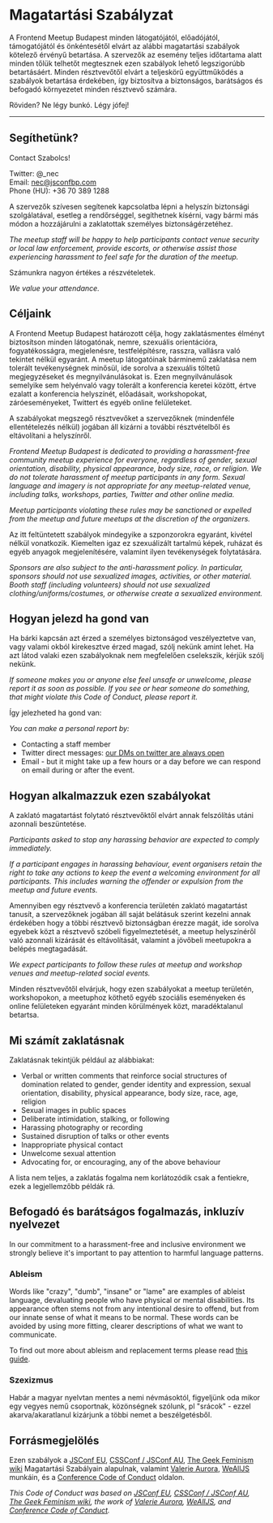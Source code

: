 # Magatartási Szabályzat

A Frontend Meetup Budapest minden látogatójától, előadójától, támogatójától és önkéntesétől elvárt az alábbi magatartási szabályok kötelező érvényű betartása. A szervezők az esemény teljes időtartama alatt minden tőlük telhetőt megtesznek ezen  szabályok lehető legszigorúbb betartásáért. Minden résztvevőtől elvárt a teljeskörű együttműködés a szabályok betartása érdekében, így biztosítva a biztonságos, barátságos és befogadó környezetet minden résztvevő számára.

Röviden? Ne légy bunkó. Légy jófej!

---

## Segíthetünk?

Contact Szabolcs!

Twitter: @_nec  
Email: nec@jsconfbp.com  
Phone (HU): +36 70 389 1288

A szervezők szívesen segítenek kapcsolatba lépni a helyszín biztonsági szolgálatával, esetleg a rendőrséggel, segíthetnek kísérni, vagy bármi más módon a hozzájárulni a zaklatottak személyes biztonságérzetéhez.

_The meetup staff will be happy to help participants contact venue security or local law enforcement, provide escorts, or otherwise assist those experiencing harassment to feel safe for the duration of the meetup._

Számunkra nagyon értékes a részvételetek.

_We value your attendance._


## Céljaink

A Frontend Meetup Budapest határozott célja, hogy zaklatásmentes élményt biztosítson minden látogatónak, nemre, szexuális orientációra, fogyatékosságra, megjelenésre, testfelépítésre, rasszra, vallásra való tekintet nélkül egyaránt. A meetup látogatóinak bárminemű zaklatása nem tolerált tevékenységnek minősül, ide sorolva a szexuális töltetű megjegyzéseket és megnyilvánulásokat is. Ezen megnyilvánulások semelyike sem helyénvaló vagy tolerált a konferencia keretei között, értve ezalatt a konferencia helyszínét, előadásait, workshopokat, záróeseményeket, Twittert és egyéb online felületeket. 

A szabályokat megszegő résztvevőket a szervezőknek (mindenféle ellentételezés nélkül) jogában áll kizárni a további résztvételből és eltávolítani a helyszínről.

_Frontend Meetup Budapest is dedicated to providing a harassment-free community meetup experience for everyone, regardless of gender, sexual orientation, disability, physical appearance, body size, race, or religion. We do not tolerate harassment of meetup participants in any form. Sexual language and imagery is not appropriate for any meetup-related venue, including talks, workshops, parties, Twitter and other online media._

_Meetup participants violating these rules may be sanctioned or expelled from the meetup and future meetups at the discretion of the organizers._

Az itt feltüntetett szabályok mindegyike a szponzorokra egyaránt, kivétel nélkül vonatkozik. Kiemelten igaz ez szexuálizált tartalmú képek, ruházat és egyéb anyagok megjelenítésére, valamint ilyen tevékenységek folytatására.

_Sponsors are also subject to the anti-harassment policy. In particular, sponsors should not use sexualized images, activities, or other material. Booth staff (including volunteers) should not use sexualized clothing/uniforms/costumes, or otherwise create a sexualized environment._

## Hogyan jelezd ha gond van

Ha bárki kapcsán azt érzed a személyes biztonságod veszélyeztetve van, vagy valami okból kirekesztve érzed magad, szólj nekünk amint lehet. Ha azt látod valaki ezen szabályoknak nem megfelelően cselekszik, kérjük szólj nekünk.

_If someone makes you or anyone else feel unsafe or unwelcome, please report it as soon as possible. If you see or hear someone do something, that might violate this Code of Conduct, please report it._

Így jelezheted ha gond van:

_You can make a personal report by:_

 - Contacting a staff member
 - Twitter direct messages: [our DMs on twitter are always open](https://twitter.com/frontendmeetup)
 - Email - but it might take up a few hours or a day before we can respond on email during or after the event.
 
## Hogyan alkalmazzuk ezen szabályokat

A zaklató magatartást folytató résztvevőktől elvárt annak felszólítás utáni azonnali beszüntetése.

_Participants asked to stop any harassing behavior are expected to comply immediately._

_If a participant engages in harassing behaviour, event organisers retain the right to take any actions to keep the event a welcoming environment for all participants. This includes warning the offender or expulsion from the meetup and future events._

Amennyiben egy résztvevő a konferencia területén zaklató magatartást tanusít, a szervezőknek jogában áll saját belátásuk szerint kezelni annak érdekében hogy a többi résztvevő biztonságban érezze magát, ide sorolva egyebek közt a résztvevő szóbeli figyelmeztetését, a meetup helyszínéről való azonnali  kizárását és eltávolítását, valamint a jövőbeli meetupokra a belépés megtagadását.

_We expect participants to follow these rules at meetup and workshop venues and meetup-related social events._

Minden résztvevőtől elvárjuk, hogy ezen szabályokat a meetup területén, workshopokon, a meetuphoz köthető egyéb szociális eseményeken és online felületeken egyaránt minden körülmények közt, maradéktalanul betartsa.

## Mi számít zaklatásnak

Zaklatásnak tekintjük például az alábbiakat:

 - Verbal or written comments that reinforce social structures of domination related to gender, gender identity and expression, sexual orientation, disability, physical appearance, body size, race, age, religion
 - Sexual images in public spaces
 - Deliberate intimidation, stalking, or following
 - Harassing photography or recording
 - Sustained disruption of talks or other events
 - Inappropriate physical contact
 - Unwelcome sexual attention
 - Advocating for, or encouraging, any of the above behaviour
 
A lista nem teljes, a zaklatás fogalma nem korlátozódik csak a fentiekre, ezek a legjellemzőbb példák rá.

## Befogadó és barátságos fogalmazás, inkluzív nyelvezet

In our commitment to a harassment-free and inclusive environment we strongly believe it's important to pay attention to harmful language patterns.

### Ableism

Words like "crazy", "dumb", "insane" or "lame" are examples of ableist language, devaluating people who have physical or mental disabilities. Its appearance often stems not from any intentional desire to offend, but from our innate sense of what it means to be normal. These words can be avoided by using more fitting, clearer descriptions of what we want to communicate.

To find out more about ableism and replacement terms please read [this guide](http://www.autistichoya.com/p/ableist-words-and-terms-to-avoid.html).

### Szexizmus

Habár a magyar nyelvtan mentes a nemi névmásoktól, figyeljünk oda mikor egy vegyes nemű csoportnak, közönségnek szólunk, pl "srácok" - ezzel akarva/akaratlanul kizárjunk a többi nemet a beszélgetésből.

## Forrásmegjelölés

Ezen szabályok a [JSConf EU](https://2018.jsconf.eu), [CSSConf / JSConf AU](http://2018.jsconfau.com/), [The Geek Feminism wiki](http://geekfeminism.wikia.com/wiki/Conference_anti-harassment/Policy) Magatartási Szabályain alapulnak, valamint [Valerie Aurora](https://frameshiftconsulting.com/code-of-conduct-training/), [WeAllJS](https://wealljs.org/code-of-conduct) munkáin, és a [Conference Code of Conduct](http://confcodeofconduct.com/) oldalon.


_This Code of Conduct was based on [JSConf EU](https://2018.jsconf.eu), [CSSConf / JSConf AU](http://2018.jsconfau.com/), [The Geek Feminism wiki](http://geekfeminism.wikia.com/wiki/Conference_anti-harassment/Policy), the work of [Valerie Aurora](https://frameshiftconsulting.com/code-of-conduct-training/), [WeAllJS](https://wealljs.org/code-of-conduct), and [Conference Code of Conduct](http://confcodeofconduct.com/)._
